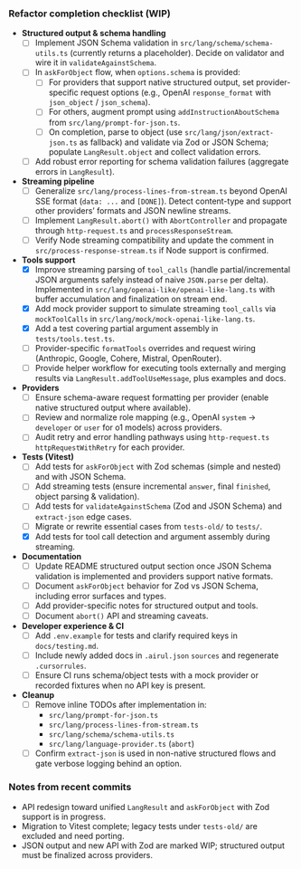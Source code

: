### Refactor completion checklist (WIP)

- **Structured output & schema handling**
  - [ ] Implement JSON Schema validation in `src/lang/schema/schema-utils.ts` (currently returns a placeholder). Decide on validator and wire it in `validateAgainstSchema`.
  - [ ] In `askForObject` flow, when `options.schema` is provided:
    - [ ] For providers that support native structured output, set provider-specific request options (e.g., OpenAI `response_format` with `json_object` / `json_schema`).
    - [ ] For others, augment prompt using `addInstructionAboutSchema` from `src/lang/prompt-for-json.ts`.
    - [ ] On completion, parse to object (use `src/lang/json/extract-json.ts` as fallback) and validate via Zod or JSON Schema; populate `LangResult.object` and collect validation errors.
  - [ ] Add robust error reporting for schema validation failures (aggregate errors in `LangResult`).

- **Streaming pipeline**
  - [ ] Generalize `src/lang/process-lines-from-stream.ts` beyond OpenAI SSE format (`data: ...` and `[DONE]`). Detect content-type and support other providers’ formats and JSON newline streams.
  - [ ] Implement `LangResult.abort()` with `AbortController` and propagate through `http-request.ts` and `processResponseStream`.
  - [ ] Verify Node streaming compatibility and update the comment in `src/process-response-stream.ts` if Node support is confirmed.

- **Tools support**
  - [x] Improve streaming parsing of `tool_calls` (handle partial/incremental JSON arguments safely instead of naive `JSON.parse` per delta). Implemented in `src/lang/openai-like/openai-like-lang.ts` with buffer accumulation and finalization on stream end.
  - [x] Add mock provider support to simulate streaming `tool_calls` via `mockToolCalls` in `src/lang/mock/mock-openai-like-lang.ts`.
  - [x] Add a test covering partial argument assembly in `tests/tools.test.ts`.
  - [ ] Provider-specific `formatTools` overrides and request wiring (Anthropic, Google, Cohere, Mistral, OpenRouter).
  - [ ] Provide helper workflow for executing tools externally and merging results via `LangResult.addToolUseMessage`, plus examples and docs.

- **Providers**
  - [ ] Ensure schema-aware request formatting per provider (enable native structured output where available).
  - [ ] Review and normalize role mapping (e.g., OpenAI `system` → `developer` or `user` for o1 models) across providers.
  - [ ] Audit retry and error handling pathways using `http-request.ts` `httpRequestWithRetry` for each provider.

- **Tests (Vitest)**
  - [ ] Add tests for `askForObject` with Zod schemas (simple and nested) and with JSON Schema.
  - [ ] Add streaming tests (ensure incremental `answer`, final `finished`, object parsing & validation).
  - [ ] Add tests for `validateAgainstSchema` (Zod and JSON Schema) and `extract-json` edge cases.
  - [ ] Migrate or rewrite essential cases from `tests-old/` to `tests/`.
  - [x] Add tests for tool call detection and argument assembly during streaming.

- **Documentation**
  - [ ] Update README structured output section once JSON Schema validation is implemented and providers support native formats.
  - [ ] Document `askForObject` behavior for Zod vs JSON Schema, including error surfaces and types.
  - [ ] Add provider-specific notes for structured output and tools.
  - [ ] Document `abort()` API and streaming caveats.

- **Developer experience & CI**
  - [ ] Add `.env.example` for tests and clarify required keys in `docs/testing.md`.
  - [ ] Include newly added docs in `.airul.json` `sources` and regenerate `.cursorrules`.
  - [ ] Ensure CI runs schema/object tests with a mock provider or recorded fixtures when no API key is present.

- **Cleanup**
  - [ ] Remove inline TODOs after implementation in:
    - `src/lang/prompt-for-json.ts`
    - `src/lang/process-lines-from-stream.ts`
    - `src/lang/schema/schema-utils.ts`
    - `src/lang/language-provider.ts` (`abort`)
  - [ ] Confirm `extract-json` is used in non-native structured flows and gate verbose logging behind an option.

### Notes from recent commits
- API redesign toward unified `LangResult` and `askForObject` with Zod support is in progress.
- Migration to Vitest complete; legacy tests under `tests-old/` are excluded and need porting.
- JSON output and new API with Zod are marked WIP; structured output must be finalized across providers.